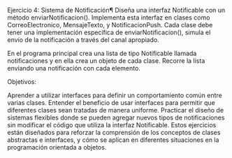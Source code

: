 Ejercicio 4: Sistema de Notificación¶
Diseña una interfaz Notificable con un método enviarNotificacion(). Implementa esta interfaz en clases como CorreoElectronico, MensajeTexto, y NotificacionPush. Cada clase debe tener una implementación específica de enviarNotificacion(), simula el envío de la notificación a través del canal apropiado.

En el programa principal crea una lista de tipo Notificable llamada notificaciones y en ella crea un objeto de cada clase. Recorre la lista enviando una notificación con cada elemento.

Objetivos:

Aprender a utilizar interfaces para definir un comportamiento común entre varias clases.
Entender el beneficio de usar interfaces para permitir que diferentes clases sean tratadas de manera uniforme.
Practicar el diseño de sistemas flexibles donde se pueden agregar nuevos tipos de notificaciones sin modificar el código que utiliza la interfaz Notificable.
Estos ejercicios están diseñados para reforzar la comprensión de los conceptos de clases abstractas e interfaces, y cómo se aplican en diferentes situaciones en la programación orientada a objetos.
